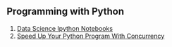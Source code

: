 ## Programming with Python

1. [Data Science Ipython Notebooks](https://github.com/donnemartin/data-science-ipython-notebooks)
2. [Speed Up Your Python Program With Concurrency](https://realpython.com/python-concurrency/)
